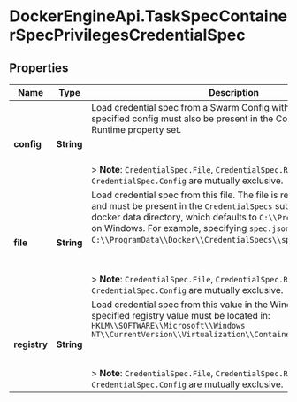 # DockerEngineApi.TaskSpecContainerSpecPrivilegesCredentialSpec

## Properties
Name | Type | Description | Notes
------------ | ------------- | ------------- | -------------
**config** | **String** | Load credential spec from a Swarm Config with the given ID. The specified config must also be present in the Configs field with the Runtime property set.  <p><br /></p>   > **Note**: `CredentialSpec.File`, `CredentialSpec.Registry`, > and `CredentialSpec.Config` are mutually exclusive.  | [optional] 
**file** | **String** | Load credential spec from this file. The file is read by the daemon, and must be present in the `CredentialSpecs` subdirectory in the docker data directory, which defaults to `C:\\ProgramData\\Docker\\` on Windows.  For example, specifying `spec.json` loads `C:\\ProgramData\\Docker\\CredentialSpecs\\spec.json`.  <p><br /></p>  > **Note**: `CredentialSpec.File`, `CredentialSpec.Registry`, > and `CredentialSpec.Config` are mutually exclusive.  | [optional] 
**registry** | **String** | Load credential spec from this value in the Windows registry. The specified registry value must be located in:  `HKLM\\SOFTWARE\\Microsoft\\Windows NT\\CurrentVersion\\Virtualization\\Containers\\CredentialSpecs`  <p><br /></p>   > **Note**: `CredentialSpec.File`, `CredentialSpec.Registry`, > and `CredentialSpec.Config` are mutually exclusive.  | [optional] 


